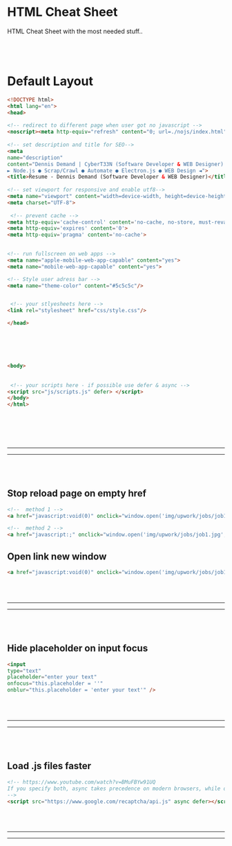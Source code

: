 # HTML Cheat Sheet
HTML Cheat Sheet with the most needed stuff..
<br />
<br />
<br />
<br />



# Default Layout
```html
<!DOCTYPE html>
<html lang="en">
<head>
  
<!-- redirect to different page when user got no javascript -->
<noscript><meta http-equiv="refresh" content="0; url=./nojs/index.html" /></noscript>
  
<!-- set description and title for SEO-->
<meta
name="description"
content="Dennis Demand | CyberT33N (Software Developer & WEB Designer)
► Node.js ● Scrap/Crawl ● Automate ● Electron.js ● WEB Design ◄">
<title>Resume - Dennis Demand (Software Developer & WEB Designer)</title>
  
<!-- set viewport for responsive and enable utf8-->
<meta name="viewport" content="width=device-width, height=device-height, initial-scale=1, minimum-scale=1, maximum-scale=1, user-scalable=no">
<meta charset="UTF-8">
  
 <!-- prevent cache -->
<meta http-equiv='cache-control' content='no-cache, no-store, must-revalidate'>
<meta http-equiv='expires' content='0'>
<meta http-equiv='pragma' content='no-cache'>

  
<!-- run fullscreen on web apps -->
<meta name="apple-mobile-web-app-capable" content="yes">
<meta name="mobile-web-app-capable" content="yes">

<!-- Style user adress bar -->
<meta name="theme-color" content="#5c5c5c"/>


 <!-- your stlyesheets here -->
<link rel="stylesheet" href="css/style.css"/>

</head>






<body>
 
 
 <!-- your scripts here - if possible use defer & async -->
<script src="js/scripts.js" defer> </script>
</body>
</html>
 
 

```


<br />
<br />


 _____________________________________________________
 _____________________________________________________


<br />
<br />



## Stop reload page on empty href
```html
<!--  method 1 -->
<a href="javascript:void(0)" onclick="window.open('img/upwork/jobs/job1.jpg', '_blank');">view contract</a>

<!--  method 2 -->
<a href="javascript:;" onclick="window.open('img/upwork/jobs/job1.jpg', '_blank');">view contract</a>
```  

## Open link new window
```html
<a href="javascript:void(0)" onclick="window.open('img/upwork/jobs/job1.jpg', '_blank', 'location=yes,height=$(window).height(),width=$(window).width(),scrollbars=yes,status=yes');">view contract</a>
``` 

<br />
<br />


 _____________________________________________________
 _____________________________________________________


<br />
<br />


## Hide placeholder on input focus
```html
<input 
type="text" 
placeholder="enter your text" 
onfocus="this.placeholder = ''"
onblur="this.placeholder = 'enter your text'" />
``` 

<br />
<br />


 _____________________________________________________
 _____________________________________________________


<br />
<br />

## Load .js files faster
```html
<!-- https://www.youtube.com/watch?v=BMuFBYw91UQ
If you specify both, async takes precedence on modern browsers, while older browsers that support defer but not async will fallback to defer.
-->
<script src="https://www.google.com/recaptcha/api.js" async defer></script>
``` 

<br />
<br />


 _____________________________________________________
 _____________________________________________________


<br />
<br />
